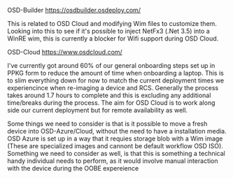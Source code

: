 OSD-Builder
https://osdbuilder.osdeploy.com/

This is related to OSD Cloud and modifying Wim files to customize them. Looking into this to see if it's possible to inject NetFx3 (.Net 3.5) into a WinRE wim, this is currently a blocker for Wifi support during OSD Cloud.


OSD-Cloud 
https://www.osdcloud.com/

I've currently got around 60% of our general onboarding steps set up in PPKG form to reduce the amount of time when onboarding a laptop. This is to slim everything down for now to match the current deployment times we experiencince when re-imaging a device and RCS. Generally the process takes around 1.7 hours to complete and this is excluding any additional time/breaks during the process. The aim for OSD Cloud is to work along side our current deployment but for remote availability as well. 

Some things we need to consider is that is it possible to move a fresh device into OSD-Azure/Cloud, without the need to have a installation media. OSD Azure is set up in a way that it requies storage blob with a Wim image (These are specialized images and cannont be default workflow OSD ISO). Something we need to consider as well, is that this is something a technical handy individual needs to perform, as it would involve manual interaction with the device during the OOBE expereience 
